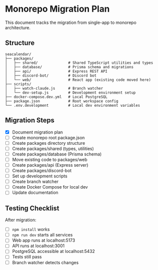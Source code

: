 # Monorepo Migration Plan

This document tracks the migration from single-app to monorepo architecture.

## Structure

```
seacalendar/
├── packages/
│   ├── shared/              # Shared TypeScript utilities and types
│   ├── database/            # Prisma schema and migrations
│   ├── api/                 # Express REST API
│   ├── discord-bot/         # Discord bot
│   └── web/                 # React app (existing code moved here)
├── scripts/
│   ├── watch-claude.js      # Branch watcher
│   └── dev-setup.js         # Development environment setup
├── docker-compose.dev.yml   # Local PostgreSQL
├── package.json             # Root workspace config
└── .env.development         # Local dev environment variables
```

## Migration Steps

- [x] Document migration plan
- [ ] Create monorepo root package.json
- [ ] Create packages directory structure
- [ ] Create packages/shared (types, utilities)
- [ ] Create packages/database (Prisma schema)
- [ ] Move existing code to packages/web
- [ ] Create packages/api (Express server)
- [ ] Create packages/discord-bot
- [ ] Set up development scripts
- [ ] Create branch watcher
- [ ] Create Docker Compose for local dev
- [ ] Update documentation

## Testing Checklist

After migration:
- [ ] `npm install` works
- [ ] `npm run dev` starts all services
- [ ] Web app runs at localhost:5173
- [ ] API runs at localhost:3001
- [ ] PostgreSQL accessible at localhost:5432
- [ ] Tests still pass
- [ ] Branch watcher detects changes
